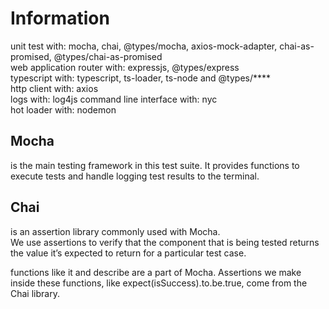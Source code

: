 
# Information
unit test with: mocha, chai, @types/mocha, axios-mock-adapter, chai-as-promised, @types/chai-as-promised  
web application router with: expressjs, @types/express  
typescript with: typescript, ts-loader, ts-node and @types/****  
http client with: axios  
logs with: log4js
command line interface with: nyc  
hot loader with: nodemon


## Mocha 
is the main testing framework in this test suite. It provides functions to execute tests and handle logging test results to the terminal.

## Chai 
is an assertion library commonly used with Mocha.  
We use assertions to verify that the component that is being tested returns the value it’s expected to return for a particular test case.

functions like it and describe are a part of Mocha. 
Assertions we make inside these functions, like expect(isSuccess).to.be.true, come from the Chai library.







